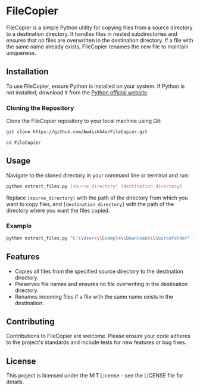 # FileCopier

FileCopier is a simple Python utility for copying files from a source directory to a destination directory. It handles files in nested subdirectories and ensures that no files are overwritten in the destination directory. If a file with the same name already exists, FileCopier renames the new file to maintain uniqueness.

## Installation

To use FileCopier, ensure Python is installed on your system. If Python is not installed, download it from the [Python official website](https://www.python.org/downloads/).

### Cloning the Repository

Clone the FileCopier repository to your local machine using Git:

```bash
git clone https://github.com/Aw4iskh4n/FileCopier.git
```
```
cd FileCopier
```

## Usage

Navigate to the cloned directory in your command line or terminal and run:

```bash
python extract_files.py [source_directory] [destination_directory]
```

Replace `[source_directory]` with the path of the directory from which you want to copy files, and `[destination_directory]` with the path of the directory where you want the files copied.

### Example

```bash
python extract_files.py "C:\\Users\\Example\\Downloads\\SourceFolder" "C:\\Users\\Example\\Documents\\DestinationFolder"
```

## Features

- Copies all files from the specified source directory to the destination directory.
- Preserves file names and ensures no file overwriting in the destination directory.
- Renames incoming files if a file with the same name exists in the destination.

## Contributing

Contributions to FileCopier are welcome. Please ensure your code adheres to the project's standards and include tests for new features or bug fixes.

## License

This project is licensed under the MIT License - see the LICENSE file for details.
